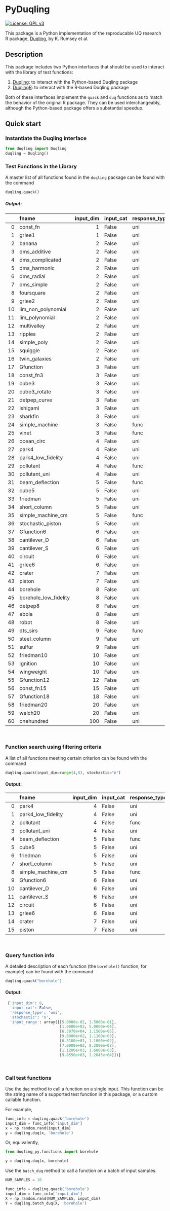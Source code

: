 # PyDuqling

[![License: GPL
v3](https://img.shields.io/badge/License-GPLv3-blue.svg)](https://www.gnu.org/licenses/gpl-3.0)

This package is a Python implementation of the reproducable UQ research R package, [Duqling](https://github.com/knrumsey/duqling), by K. Rumsey et al.

## Description

This package includes two Python interfaces that should be used to interact with the library of test functions:
1. [Duqling](/tests/duqling.py): to interact with the Python-based Duqling package
2. [DuqlingR](/tests/duqling_r.py): to interact with the R-based Duqling package

Both of these interfaces implement the `quack` and `duq` functions as to match the behavior of the original R package. They can be used interchangeably, although the Python-based package offers a substantial speedup.

## Quick start

### Instantiate the Duqling interface
``` python
from duqling import Duqling
duqling = Duqling()
```

### Test Functions in the Library
A master list of all functions found in the `duqling` package can be
found with the command
``` python
duqling.quack()
```
##### **Output**:
|| fname                 |   input_dim | input_cat   | response_type   | stochastic   |
|---:|:----------------------|------------:|:------------|:----------------|:-------------|
|  0 | const_fn              |           1 | False       | uni             | n            |
|  1 | grlee1                |           1 | False       | uni             | n            |
|  2 | banana                |           2 | False       | uni             | n            |
|  3 | dms_additive          |           2 | False       | uni             | n            |
|  4 | dms_complicated       |           2 | False       | uni             | n            |
|  5 | dms_harmonic          |           2 | False       | uni             | n            |
|  6 | dms_radial            |           2 | False       | uni             | n            |
|  7 | dms_simple            |           2 | False       | uni             | n            |
|  8 | foursquare            |           2 | False       | uni             | n            |
|  9 | grlee2                |           2 | False       | uni             | n            |
| 10 | lim_non_polynomial    |           2 | False       | uni             | n            |
| 11 | lim_polynomial        |           2 | False       | uni             | n            |
| 12 | multivalley           |           2 | False       | uni             | n            |
| 13 | ripples               |           2 | False       | uni             | n            |
| 14 | simple_poly           |           2 | False       | uni             | n            |
| 15 | squiggle              |           2 | False       | uni             | n            |
| 16 | twin_galaxies         |           2 | False       | uni             | n            |
| 17 | Gfunction             |           3 | False       | uni             | n            |
| 18 | const_fn3             |           3 | False       | uni             | n            |
| 19 | cube3                 |           3 | False       | uni             | n            |
| 20 | cube3_rotate          |           3 | False       | uni             | n            |
| 21 | detpep_curve          |           3 | False       | uni             | n            |
| 22 | ishigami              |           3 | False       | uni             | n            |
| 23 | sharkfin              |           3 | False       | uni             | n            |
| 24 | simple_machine        |           3 | False       | func            | n            |
| 25 | vinet                 |           3 | False       | func            | n            |
| 26 | ocean_circ            |           4 | False       | uni             | y            |
| 27 | park4                 |           4 | False       | uni             | n            |
| 28 | park4_low_fidelity    |           4 | False       | uni             | n            |
| 29 | pollutant             |           4 | False       | func            | n            |
| 30 | pollutant_uni         |           4 | False       | uni             | n            |
| 31 | beam_deflection       |           5 | False       | func            | n            |
| 32 | cube5                 |           5 | False       | uni             | n            |
| 33 | friedman              |           5 | False       | uni             | n            |
| 34 | short_column          |           5 | False       | uni             | n            |
| 35 | simple_machine_cm     |           5 | False       | func            | n            |
| 36 | stochastic_piston     |           5 | False       | uni             | y            |
| 37 | Gfunction6            |           6 | False       | uni             | n            |
| 38 | cantilever_D          |           6 | False       | uni             | n            |
| 39 | cantilever_S          |           6 | False       | uni             | n            |
| 40 | circuit               |           6 | False       | uni             | n            |
| 41 | grlee6                |           6 | False       | uni             | n            |
| 42 | crater                |           7 | False       | uni             | n            |
| 43 | piston                |           7 | False       | uni             | n            |
| 44 | borehole              |           8 | False       | uni             | n            |
| 45 | borehole_low_fidelity |           8 | False       | uni             | n            |
| 46 | detpep8               |           8 | False       | uni             | n            |
| 47 | ebola                 |           8 | False       | uni             | n            |
| 48 | robot                 |           8 | False       | uni             | n            |
| 49 | dts_sirs              |           9 | False       | func            | y            |
| 50 | steel_column          |           9 | False       | uni             | n            |
| 51 | sulfur                |           9 | False       | uni             | n            |
| 52 | friedman10            |          10 | False       | uni             | n            |
| 53 | ignition              |          10 | False       | uni             | n            |
| 54 | wingweight            |          10 | False       | uni             | n            |
| 55 | Gfunction12           |          12 | False       | uni             | n            |
| 56 | const_fn15            |          15 | False       | uni             | n            |
| 57 | Gfunction18           |          18 | False       | uni             | n            |
| 58 | friedman20            |          20 | False       | uni             | n            |
| 59 | welch20               |          20 | False       | uni             | n            |
| 60 | onehundred            |         100 | False       | uni             | n            |'


<br>

### Function search using filtering criteria
A list of all functions meeting certain criterion can be found with the command
``` python
duqling.quack(input_dim=range(4,8), stochastic="n")
```
#### **Output:**
|    | fname              |   input_dim | input_cat   | response_type   | stochastic   |
|---:|:-------------------|------------:|:------------|:----------------|:-------------|
|  0 | park4              |           4 | False       | uni             | n            |
|  1 | park4_low_fidelity |           4 | False       | uni             | n            |
|  2 | pollutant          |           4 | False       | func            | n            |
|  3 | pollutant_uni      |           4 | False       | uni             | n            |
|  4 | beam_deflection    |           5 | False       | func            | n            |
|  5 | cube5              |           5 | False       | uni             | n            |
|  6 | friedman           |           5 | False       | uni             | n            |
|  7 | short_column       |           5 | False       | uni             | n            |
|  8 | simple_machine_cm  |           5 | False       | func            | n            |
|  9 | Gfunction6         |           6 | False       | uni             | n            |
| 10 | cantilever_D       |           6 | False       | uni             | n            |
| 11 | cantilever_S       |           6 | False       | uni             | n            |
| 12 | circuit            |           6 | False       | uni             | n            |
| 13 | grlee6             |           6 | False       | uni             | n            |
| 14 | crater             |           7 | False       | uni             | n            |
| 15 | piston             |           7 | False       | uni             | n            |

<br>

### Query function info
A detailed description of each function (the `borehole()` function, for example) can be found with the command
``` python
duqling.quack("borehole")
```
#### **Output**:
```python
 {'input_dim': 8,
  'input_cat': False,
  'response_type': 'uni',
  'stochastic': 'n',
  'input_range': array([[5.0000e-02, 1.5000e-01],
                        [1.0000e+02, 5.0000e+04],
                        [6.3070e+04, 1.1560e+05],
                        [9.9000e+02, 1.1100e+03],
                        [6.3100e+01, 1.1600e+02],
                        [7.0000e+02, 8.2000e+02],
                        [1.1200e+03, 1.6800e+03],
                        [9.8550e+03, 1.2045e+04]])}
```

<br>

### Call test functions

Use the `duq` method to call a function on a single input. This function can be the string name of a supported test function in this package, or a custom callable function.

For example,
```python
func_info = duqling.quack('borehole')
input_dim = func_info['input_dim']
x = np.random.rand(input_dim)
y = duqling.duq(x, 'borehole')
```

Or, equivalently,
```python
from duqling_py.functions import borehole

y = duqling.duq(x, borehole)
```

Use the `batch_duq` method to call a function on a batch of input samples. 

```python
NUM_SAMPLES = 10

func_info = duqling.quack('borehole')
input_dim = func_info['input_dim']
X = np.random.rand(NUM_SAMPLES, input_dim)
Y = duqling.batch_duq(X, 'borehole')
```